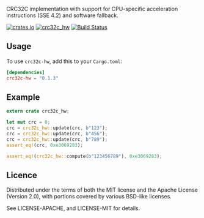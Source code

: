 CRC32C implementation with support for CPU-specific acceleration instructions (SSE 4.2)
and software fallback.

[![crates.io](https://img.shields.io/crates/v/crc32c-hw.svg)](https://crates.io/crates/crc32c-hw) [![crc32c_hw](https://docs.rs/crc32c_hw/badge.svg)](https://docs.rs/crc32c-hw) [![Build Status](https://travis-ci.org/maksimsco/crc32c-hw.svg?branch=master)](https://travis-ci.org/maksimsco/crc32c-hw)

## Usage

To use `crc32c-hw`, add this to your `Cargo.toml`:

```toml
[dependencies]
crc32c-hw = "0.1.3"
```

## Example

```rust
extern crate crc32c_hw;

let mut crc = 0;
crc = crc32c_hw::update(crc, b"123");
crc = crc32c_hw::update(crc, b"456");
crc = crc32c_hw::update(crc, b"789");
assert_eq!(crc, 0xe3069283);

assert_eq!(crc32c_hw::compute(b"123456789"), 0xe3069283);
```

## Licence

Distributed under the terms of both the MIT license and the Apache License (Version 2.0), with portions covered by various BSD-like licenses.

See LICENSE-APACHE, and LICENSE-MIT for details.
